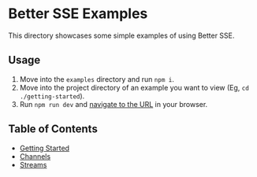# Better SSE Examples

This directory showcases some simple examples of using Better SSE.

## Usage

1. Move into the `examples` directory and run `npm i`.
2. Move into the project directory of an example you want to view (Eg, `cd ./getting-started`).
3. Run `npm run dev` and [navigate to the URL](http://localhost:8080) in your browser.

## Table of Contents

* [Getting Started](./getting-started)
* [Channels](./channels)
* [Streams](./streams)
